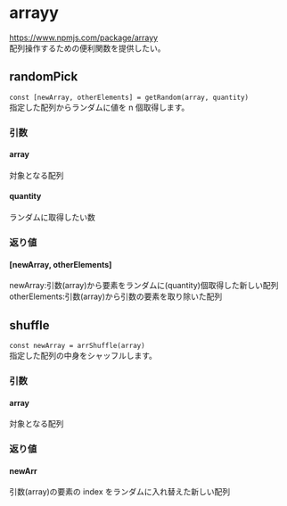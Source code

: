 # arrayy

https://www.npmjs.com/package/arrayy
<br >
配列操作するための便利関数を提供したい。
<br >

## randomPick

`const [newArray, otherElements] = getRandom(array, quantity)`
<br >
指定した配列からランダムに値を n 個取得します。
<br >

### 引数

#### array

対象となる配列

#### quantity

ランダムに取得したい数

### 返り値

#### [newArray, otherElements]

newArray:引数(array)から要素をランダムに(quantity)個取得した新しい配列
<br />
otherElements:引数(array)から引数の要素を取り除いた配列

## shuffle

`const newArray = arrShuffle(array)`
<br >
指定した配列の中身をシャッフルします。
<br >

### 引数

#### array

対象となる配列

### 返り値

#### newArr

引数(array)の要素の index をランダムに入れ替えた新しい配列
